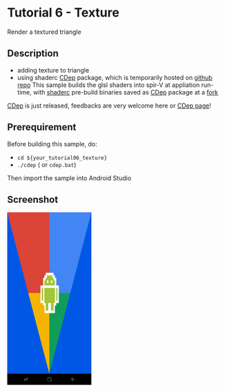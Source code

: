 Tutorial 6 - Texture
=============================
Render a textured triangle


Description
----------
*  adding texture to triangle
*  using shaderc [CDep](https:/github.com/google/cdep) package, which is temporarily hosted on [github repo](https://github.com/ggfan/shaderc/releases)
This sample builds the glsl shaders into spir-V at appliation run-time,
with [shaderc](https://github.com/google/shaderc)
pre-build binaries saved as [CDep](https:/github.com/google/cdep)
package at a [fork](https://github.com/ggfan/shaderc/releases) 

[CDep](https:/github.com/google/cdep) is just released,
feedbacks are very welcome here or [CDep page](https://github.com/google/cdep)!

Prerequirement
--------------
Before building this sample, do:
* `cd ${your_tutorial06_texture}`
* `./cdep`  ( or `cdep.bat`)

Then import the sample into Android Studio

Screenshot
------------
<img src="./Tutorial_6_Screenshot.png" height="400px">